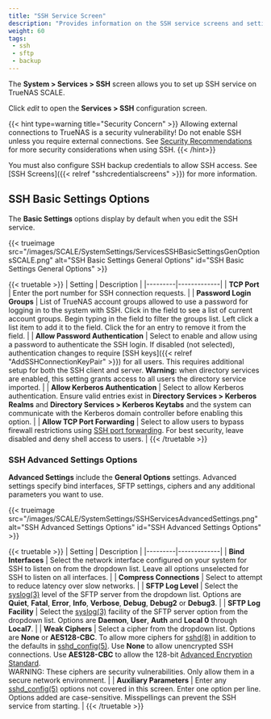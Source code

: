 ```yaml
---
title: "SSH Service Screen"
description: "Provides information on the SSH service screens and settings."
weight: 60
tags:
 - ssh
 - sftp
 - backup
---
```


The **System > Services > SSH** screen allows you to set up SSH service on TrueNAS SCALE.

Click <i class="material-icons" aria-hidden="true" title="Configure">edit</i> to open the **Services > SSH** configuration screen.

{{< hint type=warning title="Security Concern" >}}
Allowing external connections to TrueNAS is a security vulnerability!
Do not enable SSH unless you require external connections.
See [Security Recommendations](https://www.truenas.com/docs/solutions/optimizations/security/) for more security considerations when using SSH.
{{< /hint>}}

You must also configure SSH backup credentials to allow SSH access. See [SSH Screens]({{< relref "sshcredentialscreens" >}}) for more information.

## SSH Basic Settings Options

The **Basic Settings** options display by default when you edit the SSH service.

{{< trueimage src="/images/SCALE/SystemSettings/ServicesSSHBasicSettingsGenOptionsSCALE.png" alt="SSH Basic Settings General Options" id="SSH Basic Settings General Options" >}}

{{< truetable >}}
| Setting | Description |
|---------|-------------|
| **TCP Port** | Enter the port number for SSH connection requests. |
| **Password Login Groups** | List of TrueNAS account groups allowed to use a password for logging in to the system with SSH. Click in the field to see a list of current account groups. Begin typing in the field to filter the groups list. Left click a list item to add it to the field. Click the <span class="iconify" data-icon="mdi:close-circle"></span> for an entry to remove it from the field. |
| **Allow Password Authentication** | Select to enable and allow using a password to authenticate the SSH login. If disabled (not selected), authentication changes to require [SSH keys]({{< relref "AddSSHConnectionKeyPair" >}}) for all users. This requires additional setup for both the SSH client and server. **Warning:** when directory services are enabled, this setting grants access to all users the directory service imported. |
| **Allow Kerberos Authentication** | Select to allow Kerberos authentication. Ensure valid entries exist in **Directory Services > Kerberos Realms** and **Directory Services > Kerberos Keytabs** and the system can communicate with the Kerberos domain controller before enabling this option. |
| **Allow TCP Port Forwarding** | Select to allow users to bypass firewall restrictions using [SSH port forwarding](https://www.ssh.com/academy/ssh/tunneling-example). For best security, leave disabled and deny shell access to users. |
{{< /truetable >}}

### SSH Advanced Settings Options
**Advanced Settings** include the **General Options** settings. Advanced settings specify bind interfaces, SFTP settings, ciphers and any additional parameters you want to use.

{{< trueimage src="/images/SCALE/SystemSettings/SSHServicesAdvancedSettings.png" alt="SSH Advanced Settings Options" id="SSH Advanced Settings Options" >}}

{{< truetable >}}
| Setting | Description |
|---------|-------------|
| **Bind Interfaces** | Select the network interface configured on your system for SSH to listen on from the dropdown list. Leave all options unselected for SSH to listen on all interfaces. |
| **Compress Connections** | Select to attempt to reduce latency over slow networks. |
| **SFTP Log Level** | Select the [syslog(3)](https://manpages.debian.org/bullseye/manpages-dev/syslog.3.en.html) level of the SFTP server from the dropdown list. Options are **Quiet**, **Fatal**, **Error**, **Info**, **Verbose**, **Debug**, **Debug2** or **Debug3**. |
| **SFTP Log Facility** | Select the [syslog(3)](https://www.freebsd.org/cgi/man.cgi?query=syslog) facility of the SFTP server option from the dropdown list. Options are **Daemon**, **User**, **Auth** and **Local 0** through **Local7**. |
| **Weak Ciphers** | Select a cipher from the dropdown list. Options are **None** or **AES128-CBC**. To allow more ciphers for [sshd(8)](https://man7.org/linux/man-pages/man8/sshd.8.html) in addition to the defaults in [sshd_config(5)](https://man7.org/linux/man-pages/man5/sshd_config.5.html). Use **None** to allow unencrypted SSH connections. Use **AES128-CBC** to allow the 128-bit [Advanced Encryption Standard](https://nvlpubs.nist.gov/nistpubs/FIPS/NIST.FIPS.197.pdf).<br>WARNING: These ciphers are security vulnerabilities. Only allow them in a secure network environment. |
| **Auxiliary Parameters** | Enter any [sshd_config(5)](https://man7.org/linux/man-pages/man5/sshd_config.5.html) options not covered in this screen. Enter one option per line. Options added are case-sensitive. Misspellings can prevent the SSH service from starting. |
{{< /truetable >}}
